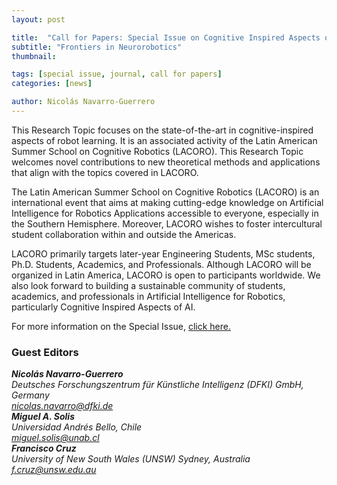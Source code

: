 ```yaml
---
layout: post

title:  "Call for Papers: Special Issue on Cognitive Inspired Aspects of Robot Learning"
subtitle: "Frontiers in Neurorobotics"
thumbnail: 

tags: [special issue, journal, call for papers]
categories: [news]

author: Nicolás Navarro-Guerrero
---
```

This Research Topic focuses on the state-of-the-art in cognitive-inspired aspects of robot learning. It is an associated activity of the Latin American Summer School on Cognitive Robotics (LACORO). This Research Topic welcomes novel contributions to new theoretical methods and applications that align with the topics covered in LACORO.

The Latin American Summer School on Cognitive Robotics (LACORO) is an international event that aims at making cutting-edge knowledge on Artificial Intelligence for Robotics Applications accessible to everyone, especially in the Southern Hemisphere. Moreover, LACORO wishes to foster intercultural student collaboration within and outside the Americas.

LACORO primarily targets later-year Engineering Students, MSc students, Ph.D. Students, Academics, and Professionals. Although LACORO will be organized in Latin America, LACORO is open to participants worldwide. We also look forward to building a sustainable community of students, academics, and professionals in Artificial Intelligence for Robotics, particularly Cognitive Inspired Aspects of AI. 

For more information on the Special Issue, <a target="_blank" href="https://www.frontiersin.org/research-topics/42299/cognitive-inspired-aspects-of-robot-learning">click here.</a>

<!--more-->

<h3>Guest Editors</h3>
<address>
<strong>Nicolás Navarro-Guerrero</strong> <a target="_blank" href="https://nicolas-navarro-guerrero.github.io/"><i class="fas fa-link"></i></a><br>
Deutsches Forschungszentrum für Künstliche Intelligenz (DFKI) GmbH, Germany<br>
<a href="mailto:nicolas.navarro@dfki.de">nicolas.navarro@dfki.de</a><br>
</address>

<address>
<strong>Miguel A. Solis</strong> <a target="_blank" href="https://www.innovacionyrobotica.com/miguel.solis/"><i class="fas fa-link"></i></a><br>
Universidad Andrés Bello, Chile<br>
<a href="mailto:miguel.solis@unab.cl">miguel.solis@unab.cl</a><br>
</address>

<address>
<strong>Francisco Cruz</strong> <a target="_blank" href="https://www.franciscocruz.cl/"><i class="fas fa-link"></i></a><br>
University of New South Wales (UNSW) Sydney, Australia<br>
<a href="mailto:f.cruz@unsw.edu.au">f.cruz@unsw.edu.au</a><br>
</address>

